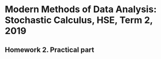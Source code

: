 # Modern Methods of Data Analysis: Stochastic Calculus, HSE, Term 2, 2019
## Homework 2. Practical part

